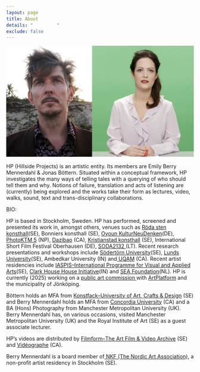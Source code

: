 ```yaml
---
layout: page
title: About
details: "         "
exclude: false
---
```

![](/images/test.jpg)

HP (Hillside Projects) is an artistic entity. Its members are Emily Berry Mennerdahl & Jonas Böttern. Situated within a conceptual framework, HP investigates the many ways of telling tales with a querying of who should tell them and why. Notions of failure, translation and acts of listening are (currently) being explored and the works take their form as lectures, video, walks, sound, text and trans-disciplinary collaborations. 

B﻿IO:

HP is based in Stockholm, Sweden. HP has performed, screened and presented its work in, amongst others, venues such as [Röda sten konsthall](https://rodastenkonsthall.se/utstallningar/dhak-dhak-ho-hum-ah-eekff-iii-ie/)(SE), Bonniers konsthall (SE), [Oyoun KulturNeuDenken](https://oyoun.de/en/event/l2l_opening/)(DE), [PhotoKTM 5](https://photoktm.com/program/searching-for-the-european-roller/) (NP), [Dazibao](https://en.dazibao.art/exhibition-hillside-projects) (CA), [Kristianstad konsthall](https://regionmuseet.se/kalender/i-like-maps-because-they-lie/) (SE), International Short Film Festival Oberhausen (DE), [SODA2132 ](https://sodas2123.lt/en/walking-is-still-honest-about-being-and-moving-together/)(LT). Recent research presentations and workshops include [Södertörn University](https://www.sh.se/institutioner--amnen/institutionen-for-kultur-och-larande/litteraturvetenskap/ratatoskr-research-group-for-literary-animal-studies#:~:text=9%2D10%20december%202024%20arrangerade,%2C%20Universitetet%20i%20Li%C3%A8ge%2C%20Belgien.)(SE), [Lunds University](https://www.lu.se/evenemang/relentless-existential-threats-stretching-across-disciplines-and-dimensions-foster-existential-well)(SE), Ambedkar University (IN) and[ UQAM](https://labdoc.uqam.ca/wp-content/uploads/sites/95/LabDoc_E%CC%81co_Prog.pdf) (CA). Recent artist residencies include [IASPIS–International Programme for Visual and Applied Arts](https://www.konstnarsnamnden.se/en/international-programmes-and-residencies/iaspis-international-programme-for-visual-and-applied-arts/iaspis-digital-archive/hillside-projects/)(SE), [Clark House House Initiative](https://theshowroom.org/about/relationships/clark-house-initiative)(IN) and [SEA Foundation](https://www.seafoundation.eu/hillside-projects-exhibition-vultures/)(NL). HP is currently (2025) working on a [public art commission ](https://jonkopingslansmuseum.se/se-och-gora/kalender/evenemang/gnistrande-skymd/)with [ArtPlatform](https://artplatform.se/) and the municipality of Jönköping.

Böttern holds an MFA from [Konstfack–University of Art, Crafts & Design](https://www.konstfack.se/en/) (SE) and Berry Mennerdahl holds an MFA from [Concordia University](https://www.concordia.ca/finearts/studio-arts/programs/graduate.html) (CA) and a BA (Hons) Photography from Manchester Metropolitan University (UK). Berry Mennerdahl has, on various occasions, visited Manchester Metropolitan University (UK) and the Royal Institute of Art (SE) as a guest associate lecturer.

HP’s videos are distributed by [Filmform–The Art Film & Video Archive](https://www.filmform.com/artists/13264-hillside-projects-artist-group/) (SE) and [Vidéographe](https://www.videographe.org/?s=hillside+projects) (CA).

B﻿erry Mennerdahl is a board member of[ NKF (The Nordic Art Association)](https://www.nkfsweden.org/), a non-profit artist residency in Stockholm (SE).

![]()

[](/cv.html)